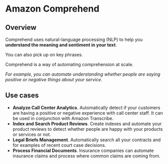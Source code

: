 # Amazon Comprehend

## Overview

Comprehend uses natural-language processing (NLP) to help you **understand the meaning and sentiment in your text**.

You can also pick up on key phrases.

Comprehend is a way of automating comprehension at scale.

*For example, you can automate understanding whether people are saying positive or negative things about your service.*


## Use cases

- **Analyze Call Center Analytics**. Automatically detect if your customers are having a positive or negative experience with call center staff. It can be used in conjunction with Amazon Transcribe.
- **Index and Search Product Reviews**. Create indexes and automate your product reviews to detect whether people are happy with your products or services or not.
- **Legal Briefs Management**. Automatically search all your contracts and for examples of recent court case decisions.
- **Process Financial Documents**. Insurance companies can automate insurance claims and process where common claims are coming from.